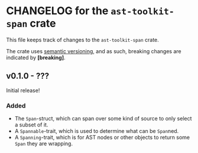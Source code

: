# CHANGELOG for the `ast-toolkit-span` crate
This file keeps track of changes to the `ast-toolkit-span` crate.

The crate uses [semantic versioning](https://semver.org), and as such, breaking changes are indicated by **\[breaking\]**.


## v0.1.0 - ???
Initial release!

### Added
- The `Span`-struct, which can span over some kind of source to only select a subset of it.
- A `Spannable`-trait, which is used to determine what can be `Span`ned.
- A `Spanning`-trait, which is for AST nodes or other objects to return some `Span` they are wrapping.
